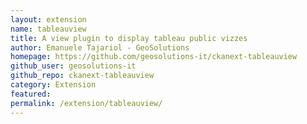 ```yaml
---
layout: extension
name: tableauview
title: A view plugin to display tableau public vizzes
author: Emanuele Tajariol - GeoSolutions
homepage: https://github.com/geosolutions-it/ckanext-tableauview
github_user: geosolutions-it
github_repo: ckanext-tableauview
category: Extension
featured: 
permalink: /extension/tableauview/
---
```



<Error getting README>
